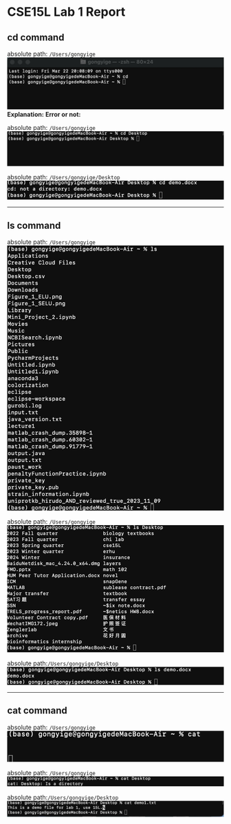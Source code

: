 # CSE15L Lab 1 Report
## cd command

absolute path: `/Users/gongyige`
![Image](cd_no_argument.jpeg)
**Explanation:** 
**Error or not:**

absolute path: `/Users/gongyige`
![Image](cd_directory.jpeg)

absolute path: `/Users/gongyige/Desktop`
![Image](cd_file.jpeg)

---

## ls command

absolute path: `/Users/gongyige`
![Image](ls_no_argument.jpeg)

absolute path: `/Users/gongyige`
![Image](ls_directory.jpeg)

absolute path:`/Users/gongyige/Desktop`
![Image](ls_file.jpeg)

---

## cat command


absolute path: `/Users/gongyige`                                      
![Image](cat_no_argument.jpeg)

absolute path: `/Users/gongyige`
![Image](cat_directory.jpeg)

absolute path:`/Users/gongyige/Desktop`
![Image](cat_file.jpeg)

